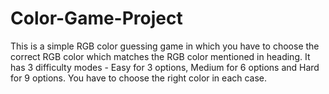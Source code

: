 # Color-Game-Project
This is a simple RGB color guessing game in which you have to choose the correct RGB color which matches the RGB color mentioned in heading.
It has 3 difficulty modes - Easy for 3 options, Medium for 6 options and Hard for 9 options. You have to choose the right color in each case.
